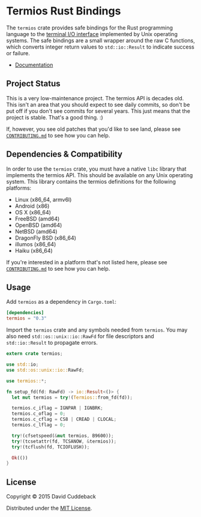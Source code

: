 # Termios Rust Bindings

The `termios` crate provides safe bindings for the Rust programming language to the [terminal I/O
interface](http://pubs.opengroup.org/onlinepubs/009695399/basedefs/termios.h.html) implemented by
Unix operating systems. The safe bindings are a small wrapper around the raw C functions, which
converts integer return values to `std::io::Result` to indicate success or failure.

* [Documentation](http://dcuddeback.github.io/termios-rs/termios/)

## Project Status

This is a very low-maintenance project. The termios API is decades old. This isn't an area that you
should expect to see daily commits, so don't be put off if you don't see commits for several years.
This just means that the project is stable. That's a good thing. :)

If, however, you see old patches that you'd like to see land, please see
[`CONTRIBUTING.md`](CONTRIBUTING.md) to see how you can help.

## Dependencies & Compatibility

In order to use the `termios` crate, you must have a native `libc` library that implements the
termios API. This should be available on any Unix operating system. This library contains the
termios definitions for the following platforms:

* Linux (x86_64, armv6l)
* Android (x86)
* OS X (x86_64)
* FreeBSD (amd64)
* OpenBSD (amd64)
* NetBSD (amd64)
* DragonFly BSD (x86_64)
* illumos (x86_64)
* Haiku (x86_64)

If you're interested in a platform that's not listed here, please see
[`CONTRIBUTING.md`](CONTRIBUTING.md) to see how you can help.

## Usage

Add `termios` as a dependency in `Cargo.toml`:

```toml
[dependencies]
termios = "0.3"
```

Import the `termios` crate and any symbols needed from `termios`. You may also need
`std::os::unix::io::RawFd` for file descriptors and `std::io::Result` to propagate errors.

```rust
extern crate termios;

use std::io;
use std::os::unix::io::RawFd;

use termios::*;

fn setup_fd(fd: RawFd) -> io::Result<()> {
  let mut termios = try!(Termios::from_fd(fd));

  termios.c_iflag = IGNPAR | IGNBRK;
  termios.c_oflag = 0;
  termios.c_cflag = CS8 | CREAD | CLOCAL;
  termios.c_lflag = 0;

  try!(cfsetspeed(&mut termios, B9600));
  try!(tcsetattr(fd, TCSANOW, &termios));
  try!(tcflush(fd, TCIOFLUSH));

  Ok(())
}
```

## License

Copyright © 2015 David Cuddeback

Distributed under the [MIT License](LICENSE).
